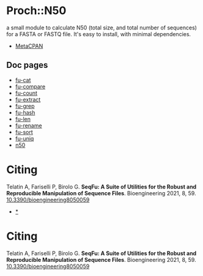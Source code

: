 

# Proch::N50

a small module to calculate N50 (total size, and total number of sequences) for a FASTA or FASTQ file. It's easy to install, with minimal dependencies.

 * [MetaCPAN](https://metacpan.org/pod/Proch::N50)

## Doc pages

 * [fu-cat](docs/fu-cat.md)
 * [fu-compare](docs/fu-compare.md)
 * [fu-count](docs/fu-count.md)
 * [fu-extract](docs/fu-extract.md)
 * [fu-grep](docs/fu-grep.md)
 * [fu-hash](docs/fu-hash.md)
 * [fu-len](docs/fu-len.md)
 * [fu-rename](docs/fu-rename.md)
 * [fu-sort](docs/fu-sort.md)
 * [fu-uniq](docs/fu-uniq.md)
 * [n50](docs/n50.md)


# Citing

Telatin A, Fariselli P, Birolo G. 
**SeqFu: A Suite of Utilities for the Robust and Reproducible Manipulation of Sequence Files**.
Bioengineering 2021, 8, 59. [10.3390/bioengineering8050059](https://doi.org/10.3390/bioengineering8050059)
 * [*](docs/*.md)


# Citing

Telatin A, Fariselli P, Birolo G. 
**SeqFu: A Suite of Utilities for the Robust and Reproducible Manipulation of Sequence Files**.
Bioengineering 2021, 8, 59. [10.3390/bioengineering8050059](https://doi.org/10.3390/bioengineering8050059)

